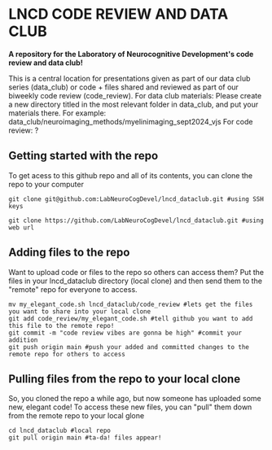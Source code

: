 # LNCD CODE REVIEW AND DATA CLUB
**A repository for the Laboratory of Neurocognitive Development's code review and data club!**

This is a central location for presentations given as part of our data club series (data_club) or code + files shared and reviewed as part of our biweekly code review (code_review).
For data club materials: Please create a new directory titled <topic>_<date>_<initials> in the most relevant folder in data_club, and put your materials there. For example: data_club/neuroimaging_methods/myelinimaging_sept2024_vjs
For code review: ? 

## Getting started with the repo

To get acess to this github repo and all of its contents, you can clone the repo to your computer

```
git clone git@github.com:LabNeuroCogDevel/lncd_dataclub.git #using SSH keys 

git clone https://github.com/LabNeuroCogDevel/lncd_dataclub.git #using web url
```

## Adding files to the repo

Want to upload code or files to the repo so others can access them? Put the files in your lncd_dataclub directory (local clone) and then send them to the "remote" repo for everyone to access.

```
mv my_elegant_code.sh lncd_dataclub/code_review #lets get the files you want to share into your local clone
git add code_review/my_elegant_code.sh #tell github you want to add this file to the remote repo!
git commit -m "code review vibes are gonna be high" #commit your addition
git push origin main #push your added and committed changes to the remote repo for others to access
```

## Pulling files from the repo to your local clone

So, you cloned the repo a while ago, but now someone has uploaded some new, elegant code! To access these new files, you can "pull" them down from the remote repo to your local glone

```
cd lncd_dataclub #local repo
git pull origin main #ta-da! files appear!
``` 




